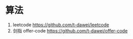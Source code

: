 # 算法
1. leetcode https://github.com/t-dawei/leetcode 
2. 剑指 offer-code https://github.com/t-dawei/offer-code 